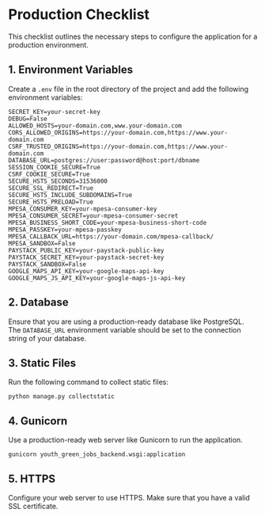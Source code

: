 # Production Checklist

This checklist outlines the necessary steps to configure the application for a production environment.

## 1. Environment Variables

Create a `.env` file in the root directory of the project and add the following environment variables:

```
SECRET_KEY=your-secret-key
DEBUG=False
ALLOWED_HOSTS=your-domain.com,www.your-domain.com
CORS_ALLOWED_ORIGINS=https://your-domain.com,https://www.your-domain.com
CSRF_TRUSTED_ORIGINS=https://your-domain.com,https://www.your-domain.com
DATABASE_URL=postgres://user:password@host:port/dbname
SESSION_COOKIE_SECURE=True
CSRF_COOKIE_SECURE=True
SECURE_HSTS_SECONDS=31536000
SECURE_SSL_REDIRECT=True
SECURE_HSTS_INCLUDE_SUBDOMAINS=True
SECURE_HSTS_PRELOAD=True
MPESA_CONSUMER_KEY=your-mpesa-consumer-key
MPESA_CONSUMER_SECRET=your-mpesa-consumer-secret
MPESA_BUSINESS_SHORT_CODE=your-mpesa-business-short-code
MPESA_PASSKEY=your-mpesa-passkey
MPESA_CALLBACK_URL=https://your-domain.com/mpesa-callback/
MPESA_SANDBOX=False
PAYSTACK_PUBLIC_KEY=your-paystack-public-key
PAYSTACK_SECRET_KEY=your-paystack-secret-key
PAYSTACK_SANDBOX=False
GOOGLE_MAPS_API_KEY=your-google-maps-api-key
GOOGLE_MAPS_JS_API_KEY=your-google-maps-js-api-key
```

## 2. Database

Ensure that you are using a production-ready database like PostgreSQL. The `DATABASE_URL` environment variable should be set to the connection string of your database.

## 3. Static Files

Run the following command to collect static files:

```
python manage.py collectstatic
```

## 4. Gunicorn

Use a production-ready web server like Gunicorn to run the application.

```
gunicorn youth_green_jobs_backend.wsgi:application
```

## 5. HTTPS

Configure your web server to use HTTPS. Make sure that you have a valid SSL certificate.
